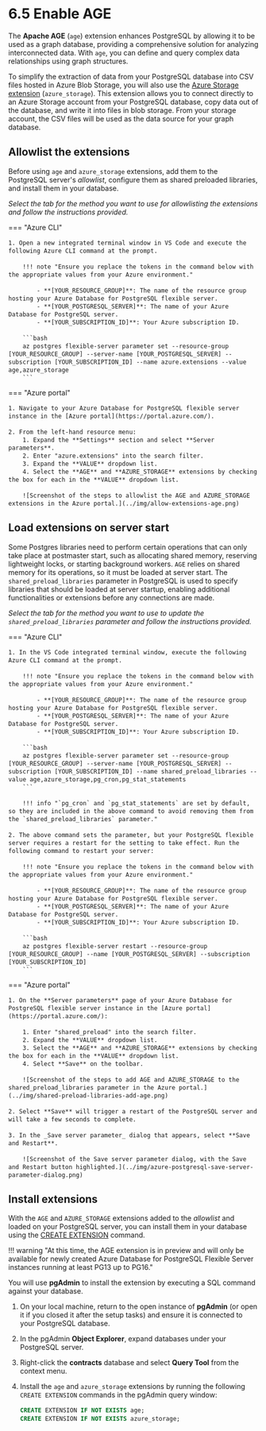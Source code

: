 # 6.5 Enable AGE

The **Apache AGE** (`age`) extension enhances PostgreSQL by allowing it to be used as a graph database, providing a comprehensive solution for analyzing interconnected data. With `age`, you can define and query complex data relationships using graph structures.

To simplify the extraction of data from your PostgreSQL database into CSV files hosted in Azure Blob Storage, you will also use the [Azure Storage extension](https://learn.microsoft.com/azure/postgresql/flexible-server/how-to-use-pg-azure-storage) (`azure_storage`). This extension allows you to connect directly to an Azure Storage account from your PostgreSQL database, copy data out of the database, and write it into files in blob storage. From your storage account, the CSV files will be used as the data source for your graph database.

## Allowlist the extensions

Before using `age` and `azure_storage` extensions, add them to the PostgreSQL server's _allowlist_, configure them as shared preloaded libraries, and install them in your database.

_Select the tab for the method you want to use for allowlisting the extensions and follow the instructions provided._

=== "Azure CLI"

    1. Open a new integrated terminal window in VS Code and execute the following Azure CLI command at the prompt.

        !!! note "Ensure you replace the tokens in the command below with the appropriate values from your Azure environment."
    
            - **[YOUR_RESOURCE_GROUP]**: The name of the resource group hosting your Azure Database for PostgreSQL flexible server.
            - **[YOUR_POSTGRESQL_SERVER]**: The name of your Azure Database for PostgreSQL server.
            - **[YOUR_SUBSCRIPTION_ID]**: Your Azure subscription ID.
        
        ```bash
        az postgres flexible-server parameter set --resource-group [YOUR_RESOURCE_GROUP] --server-name [YOUR_POSTGRESQL_SERVER] --subscription [YOUR_SUBSCRIPTION_ID] --name azure.extensions --value age,azure_storage
        ```

=== "Azure portal"

    1. Navigate to your Azure Database for PostgreSQL flexible server instance in the [Azure portal](https://portal.azure.com/).

    2. From the left-hand resource menu:
        1. Expand the **Settings** section and select **Server parameters**.
        2. Enter "azure.extensions" into the search filter.
        3. Expand the **VALUE** dropdown list.
        4. Select the **AGE** and **AZURE_STORAGE** extensions by checking the box for each in the **VALUE** dropdown list.

        ![Screenshot of the steps to allowlist the AGE and AZURE_STORAGE extensions in the Azure portal.](../img/allow-extensions-age.png)

## Load extensions on server start

Some Postgres libraries need to perform certain operations that can only take place at postmaster start, such as allocating shared memory, reserving lightweight locks, or starting background workers. `AGE` relies on shared memory for its operations, so it must be loaded at server start. The `shared_preload_libraries` parameter in PostgreSQL is used to specify libraries that should be loaded at server startup, enabling additional functionalities or extensions before any connections are made.

_Select the tab for the method you want to use to update the `shared_preload_libraries` parameter and follow the instructions provided._

=== "Azure CLI"

    1. In the VS Code integrated terminal window, execute the following Azure CLI command at the prompt.

        !!! note "Ensure you replace the tokens in the command below with the appropriate values from your Azure environment."
    
            - **[YOUR_RESOURCE_GROUP]**: The name of the resource group hosting your Azure Database for PostgreSQL flexible server.
            - **[YOUR_POSTGRESQL_SERVER]**: The name of your Azure Database for PostgreSQL server.
            - **[YOUR_SUBSCRIPTION_ID]**: Your Azure subscription ID.
        
        ```bash
        az postgres flexible-server parameter set --resource-group [YOUR_RESOURCE_GROUP] --server-name [YOUR_POSTGRESQL_SERVER] --subscription [YOUR_SUBSCRIPTION_ID] --name shared_preload_libraries --value age,azure_storage,pg_cron,pg_stat_statements
        ```
    
        !!! info "`pg_cron` and `pg_stat_statements` are set by default, so they are included in the above command to avoid removing them from the `shared_preload_libraries` parameter."

    2. The above command sets the parameter, but your PostgreSQL flexible server requires a restart for the setting to take effect. Run the following command to restart your server:

        !!! note "Ensure you replace the tokens in the command below with the appropriate values from your Azure environment."
    
            - **[YOUR_RESOURCE_GROUP]**: The name of the resource group hosting your Azure Database for PostgreSQL flexible server.
            - **[YOUR_POSTGRESQL_SERVER]**: The name of your Azure Database for PostgreSQL server.
            - **[YOUR_SUBSCRIPTION_ID]**: Your Azure subscription ID.

        ```bash
        az postgres flexible-server restart --resource-group [YOUR_RESOURCE_GROUP] --name [YOUR_POSTGRESQL_SERVER] --subscription [YOUR_SUBSCRIPTION_ID]
        ```

=== "Azure portal"

    1. On the **Server parameters** page of your Azure Database for PostgreSQL flexible server instance in the [Azure portal](https://portal.azure.com/):

        1. Enter "shared_preload" into the search filter.
        2. Expand the **VALUE** dropdown list.
        3. Select the **AGE** and **AZURE_STORAGE** extensions by checking the box for each in the **VALUE** dropdown list.
        4. Select **Save** on the toolbar.

        ![Screenshot of the steps to add AGE and AZURE_STORAGE to the shared_preload_libraries parameter in the Azure portal.](../img/shared-preload-libraries-add-age.png)

    2. Select **Save** will trigger a restart of the PostgreSQL server and will take a few seconds to complete.

    3. In the _Save server parameter_ dialog that appears, select **Save and Restart**.

        ![Screenshot of the Save server parameter dialog, with the Save and Restart button highlighted.](../img/azure-postgresql-save-server-parameter-dialog.png)

## Install extensions

With the `AGE` and `AZURE_STORAGE` extensions added to the _allowlist_ and loaded on your PostgreSQL server, you can install them in your database using the [CREATE EXTENSION](https://www.postgresql.org/docs/current/sql-createextension.html) command.

!!! warning "At this time, the AGE extension is in preview and will only be available for newly created Azure Database for PostgreSQL Flexible Server instances running at least PG13 up to PG16."

You will use **pgAdmin** to install the extension by executing a SQL command against your database.

1. On your local machine, return to the open instance of **pgAdmin** (or open it if you closed it after the setup tasks) and ensure it is connected to your PostgreSQL database.

2. In the pgAdmin **Object Explorer**, expand databases under your PostgreSQL server.

3. Right-click the **contracts** database and select **Query Tool** from the context menu.

4. Install the `age` and `azure_storage` extensions by running the following `CREATE EXTENSION` commands in the pgAdmin query window:

    ```sql title=""
    CREATE EXTENSION IF NOT EXISTS age;
    CREATE EXTENSION IF NOT EXISTS azure_storage;
    ```
